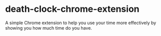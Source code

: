 # death-clock-chrome-extension
A simple Chrome extension to help you use your time more effectively by showing you how much time do you have.
